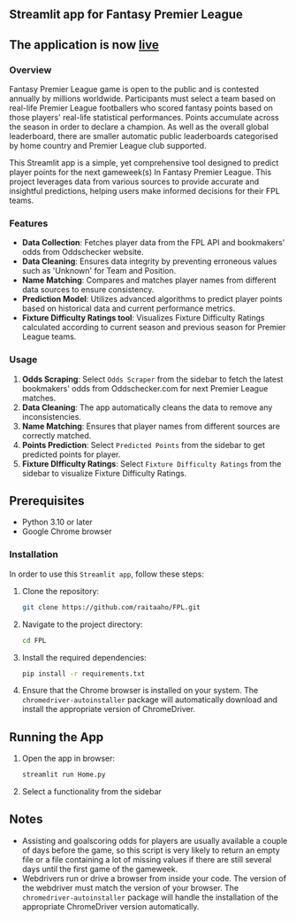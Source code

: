   ## Streamlit app for Fantasy Premier League 

  ## The application is now [**live**](https://fplraita.streamlit.app/)

  ### Overview

  Fantasy Premier League game is open to the public and is contested annually by millions worldwide. Participants must select a team based on real-life Premier League footballers who scored fantasy points based on those players' real-life statistical performances. Points accumulate across the season in order to declare a champion. As well as the overall global leaderboard, there are smaller automatic public leaderboards categorised by home country and Premier League club supported.

  This Streamlit app is a simple, yet comprehensive tool designed to predict player points for the next gameweek(s) In Fantasy Premier League. This project leverages data from various sources to provide accurate and insightful predictions, helping users make informed decisions for their FPL teams.

  ### Features

  - **Data Collection**: Fetches player data from the FPL API and bookmakers' odds from Oddschecker website.
  - **Data Cleaning**: Ensures data integrity by preventing erroneous values such as 'Unknown' for Team and Position.
  - **Name Matching**: Compares and matches player names from different data sources to ensure consistency.
  - **Prediction Model**: Utilizes advanced algorithms to predict player points based on historical data and current performance metrics.
  - **Fixture Difficulty Ratings tool**: Visualizes Fixture Difficulty Ratings calculated according to current season and previous season for Premier League teams.

  ### Usage

  1. **Odds Scraping**: Select `Odds Scraper` from the sidebar to fetch the latest bookmakers' odds from Oddschecker.com for next Premier League matches.
  2. **Data Cleaning**: The app automatically cleans the data to remove any inconsistencies.
  3. **Name Matching**: Ensures that player names from different sources are correctly matched.
  4. **Points Prediction**: Select `Predicted Points` from the sidebar to get predicted points for player.
  5. **Fixture DIfficulty Ratings**: Select `Fixture Difficulty Ratings` from the sidebar to visualize Fixture Difficulty Ratings.

  ## Prerequisites

  - Python 3.10 or later
  - Google Chrome browser

  ### Installation

  In order to use this `Streamlit app`, follow these steps:

  1. Clone the repository:
     ```bash
     git clone https://github.com/raitaaho/FPL.git
     ```
  2. Navigate to the project directory:
     ```bash
     cd FPL
     ```
  3. Install the required dependencies:
     ```bash
     pip install -r requirements.txt
     ```
  4. Ensure that the Chrome browser is installed on your system. The `chromedriver-autoinstaller` package will automatically download and install the appropriate   version of ChromeDriver.

  ## Running the App

  1. Open the app in browser:
     ```bash
     streamlit run Home.py
     ```
  2. Select a functionality from the sidebar

  ## Notes

- Assisting and goalscoring odds for players are usually available a couple of days before the game, so this script is very likely to return an empty file or a file containing a lot of missing values if there are still several days until the first game of the gameweek.
- Webdrivers run or drive a browser from inside your code. The version of the webdriver must match the version of your browser. The `chromedriver-autoinstaller` package will handle the installation of the appropriate ChromeDriver version automatically.
